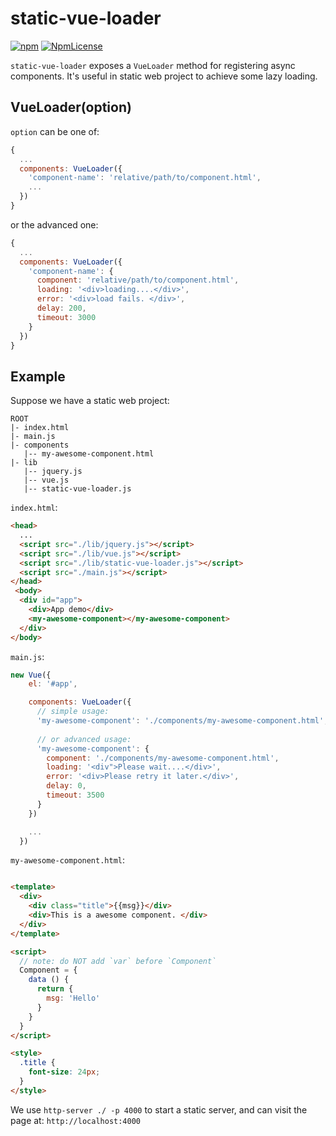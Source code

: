 # static-vue-loader

[![npm](https://img.shields.io/npm/v/static-vue-loader.svg)](https://www.npmjs.com/package/static-vue-loader)
[![NpmLicense](https://img.shields.io/npm/l/static-vue-loader.svg)](https://www.npmjs.com/package/static-vue-loader)

`static-vue-loader` exposes a `VueLoader` method for registering async components. It's useful in static web project to achieve some lazy loading.


## VueLoader(option)

`option` can be one of:

```js
{
  ...
  components: VueLoader({
    'component-name': 'relative/path/to/component.html',
    ...
  })
}

```
or the advanced one:
```js
{
  ...
  components: VueLoader({
    'component-name': {
      component: 'relative/path/to/component.html',
      loading: '<div>loading....</div>',
      error: '<div>load fails. </div>',
      delay: 200,
      timeout: 3000
    }
  })
}

```

## Example

Suppose we have a static web project: 

```
ROOT
|- index.html
|- main.js
|- components
   |-- my-awesome-component.html
|- lib
   |-- jquery.js
   |-- vue.js
   |-- static-vue-loader.js
```

`index.html`:

```html
<head>
  ...
  <script src="./lib/jquery.js"></script>
  <script src="./lib/vue.js"></script>
  <script src="./lib/static-vue-loader.js"></script>
  <script src="./main.js"></script>
</head>
 <body>
  <div id="app">
    <div>App demo</div>
    <my-awesome-component></my-awesome-component>
  </div>
</body>

```

`main.js`:

```js
new Vue({
    el: '#app',

    components: VueLoader({
      // simple usage:
      'my-awesome-component': './components/my-awesome-component.html',
      
      // or advanced usage: 
      'my-awesome-component': {
        component: './components/my-awesome-component.html',
        loading: '<div">Please wait....</div>',
        error: '<div>Please retry it later.</div>',
        delay: 0,
        timeout: 3500
      }
    })

    ...
  })
```

`my-awesome-component.html`:

```html

<template>
  <div>
    <div class="title">{{msg}}</div>
    <div>This is a awesome component. </div>
  </div>
</template>

<script>
  // note: do NOT add `var` before `Component`
  Component = {
    data () {
      return {
        msg: 'Hello'
      }
    }
  }
</script>

<style>
  .title {
    font-size: 24px;
  }
</style>

```

We use `http-server ./ -p 4000` to start a static server, and can visit the page at: `http://localhost:4000`







